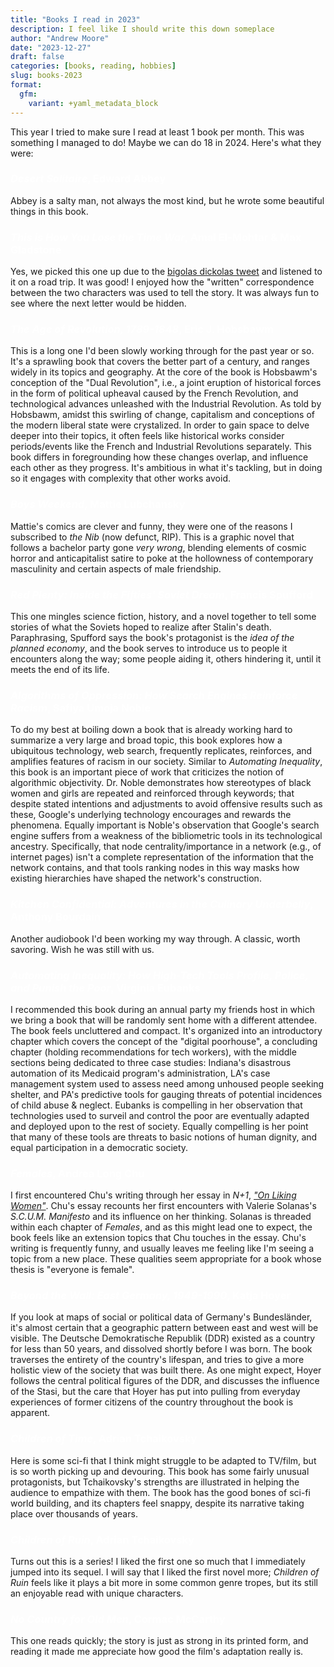 ```yaml
---
title: "Books I read in 2023"
description: I feel like I should write this down someplace
author: "Andrew Moore"
date: "2023-12-27"
draft: false
categories: [books, reading, hobbies]
slug: books-2023
format:
  gfm:
    variant: +yaml_metadata_block
---
```


<style>
  h3 {
    color: white;
  }
</style>

This year I tried to make sure I read at least 1 book per month. This was something I managed to do! Maybe we can do 18 in 2024. Here's what they were:

### *Desert Solitaire*, Edward Abbey

Abbey is a salty man, not always the most kind, but he wrote some beautiful things in this book.

### *This is How You Lose the Time War*, Amal El-Mohtar & Max Gladstone

Yes, we picked this one up due to the [bigolas dickolas tweet](https://twitter.com/maskofbun/status/1655084850926473216) and listened to it on a road trip. It was good! I enjoyed how the "written" correspondence between the two characters was used to tell the story. It was always fun to see where the next letter would be hidden.

### *The Age of Revolution, 1789-1848*, Eric J. Hobsbawm

This is a long one I'd been slowly working through for the past year or so. It's a sprawling book that covers the better part of a century, and ranges widely in its topics and geography. At the core of the book is Hobsbawm's conception of the "Dual Revolution", i.e., a joint eruption of historical forces in the form of political upheaval caused by the French Revolution, and technological advances unleashed with the Industrial Revolution. As told by Hobsbawm, amidst this swirling of change, capitalism and conceptions of the modern liberal state were crystalized. In order to gain space to delve deeper into their topics, it often feels like historical works consider periods/events like the French and Industrial Revolutions separately. This book differs in foregrounding how these changes overlap, and influence each other as they progress. It's ambitious in what it's tackling, but in doing so it engages with complexity that other works avoid.

### *Boys Weekend*, Mattie Lubchansky

Mattie's comics are clever and funny, they were one of the reasons I subscribed to *the Nib* (now defunct, RIP). This is a graphic novel that follows a bachelor party gone *very wrong*, blending elements of cosmic horror and anticapitalist satire to poke at the hollowness of contemporary masculinity and certain aspects of male friendship.

### *Red Plenty: Inside the Fifties' Soviet Dream*, Francis Spufford

This one mingles science fiction, history, and a novel together to tell some stories of what the Soviets hoped to realize after Stalin's death. Paraphrasing, Spufford says the book's protagonist is the *idea of the planned economy*, and the book serves to introduce us to people it encounters along the way; some people aiding it, others hindering it, until it meets the end of its life.

### *Algorithms of Oppression: How Search Engines Reinforce Racism*, Safiya Umoja Noble

To do my best at boiling down a book that is already working hard to summarize a very large and broad topic, this book explores how a ubiquitous technology, web search, frequently replicates, reinforces, and amplifies features of racism in our society. Similar to *Automating Inequality*, this book is an important piece of work that criticizes the notion of algorithmic objectivity. Dr. Noble demonstrates how stereotypes of black women and girls are repeated and reinforced through keywords; that despite stated intentions and adjustments to avoid offensive results such as these, Google's underlying technology encourages and rewards the phenomena. Equally important is Noble's observation that Google's search engine suffers from a weakness of the bibliometric tools in its technological ancestry. Specifically, that node centrality/importance in a network (e.g., of internet pages) isn't a complete representation of the information that the network contains, and that tools ranking nodes in this way masks how existing hierarchies have shaped the network's construction.

### *Kitchen Confidential: Adventures in the Culinary Underbelly*, Anthony Bourdain

Another audiobook I'd been working my way through. A classic, worth savoring. Wish he was still with us.

### *Automating Inequality: How High-Tech Tools Profile, Police, and Punish the Poor*, Virginia Eubanks

I recommended this book during an annual party my friends host in which we bring a book that will be randomly sent home with a different attendee. The book feels uncluttered and compact. It's organized into an introductory chapter which covers the concept of the "digital poorhouse", a concluding chapter (holding recommendations for tech workers), with the middle sections being dedicated to three case studies: Indiana's disastrous automation of its Medicaid program's administration, LA's case management system used to assess need among unhoused people seeking shelter, and PA's predictive tools for gauging threats of potential incidences of child abuse & neglect. Eubanks is compelling in her observation that technologies used to surveil and control the poor are eventually adapted and deployed upon to the rest of society. Equally compelling is her point that many of these tools are threats to basic notions of human dignity, and equal participation in a democratic society.

### *Females*, Andrea Long Chu

I first encountered Chu's writing through her essay in *N+1*, [*"On Liking Women"*](https://www.nplusonemag.com/issue-30/essays/on-liking-women/). Chu's essay recounts her first encounters with Valerie Solanas's *S.C.U.M. Manifesto* and its influence on her thinking. Solanas is threaded within each chapter of *Females*, and as this might lead one to expect, the book feels like an extension topics that Chu touches in the essay. Chu's writing is frequently funny, and usually leaves me feeling like I'm seeing a topic from a new place. These qualities seem appropriate for a book whose thesis is "everyone is female".

### *Beyond the Wall: East Germany, 1949-1990*, Katja Hoyer

If you look at maps of social or political data of Germany's Bundesländer, it's almost certain that a geographic pattern between east and west will be visible. The Deutsche Demokratische Republik (DDR) existed as a country for less than 50 years, and dissolved shortly before I was born. The book traverses the entirety of the country's lifespan, and tries to give a more holistic view of the society that was built there. As one might expect, Hoyer follows the central political figures of the DDR, and discusses the influence of the Stasi, but the care that Hoyer has put into pulling from everyday experiences of former citizens of the country throughout the book is apparent. 

### *Children of Time*, Adrian Tchaikovsky

Here is some sci-fi that I think might struggle to be adapted to TV/film, but is so worth picking up and devouring. This book has some fairly unusual protagonists, but Tchaikovsky's strengths are illustrated in helping the audience to empathize with them. The book has the good bones of sci-fi world building, and its chapters feel snappy, despite its narrative taking place over thousands of years.

### *Children of Ruin*, Adrian Tchaikovsky

Turns out this is a series! I liked the first one so much that I immediately jumped into its sequel. I will say that I liked the first novel more; *Children of Ruin* feels like it plays a bit more in some common genre tropes, but its still an enjoyable read with unique characters.

### *No Country for Old Men*, Cormac McCarthy

This one reads quickly; the story is just as strong in its printed form, and reading it made me appreciate how good the film's adaptation really is. 

